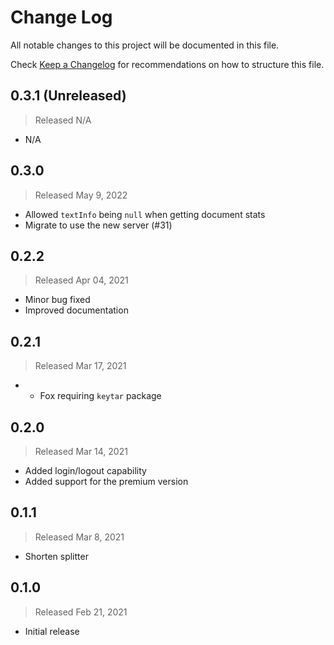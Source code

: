 # Change Log

All notable changes to this project will be documented in this file.

Check [Keep a Changelog](http://keepachangelog.com/) for recommendations on how to structure this file.

## 0.3.1 (Unreleased)
> Released N/A

* N/A

## 0.3.0
> Released May 9, 2022

* Allowed `textInfo` being `null` when getting document stats
* Migrate to use the new server (#31)

## 0.2.2
> Released Apr 04, 2021

* Minor bug fixed
* Improved documentation

## 0.2.1
> Released Mar 17, 2021

* * Fox requiring `keytar` package

## 0.2.0
> Released Mar 14, 2021

* Added login/logout capability
* Added support for the premium version

## 0.1.1
> Released Mar 8, 2021

* Shorten splitter

## 0.1.0
> Released Feb 21, 2021

* Initial release
